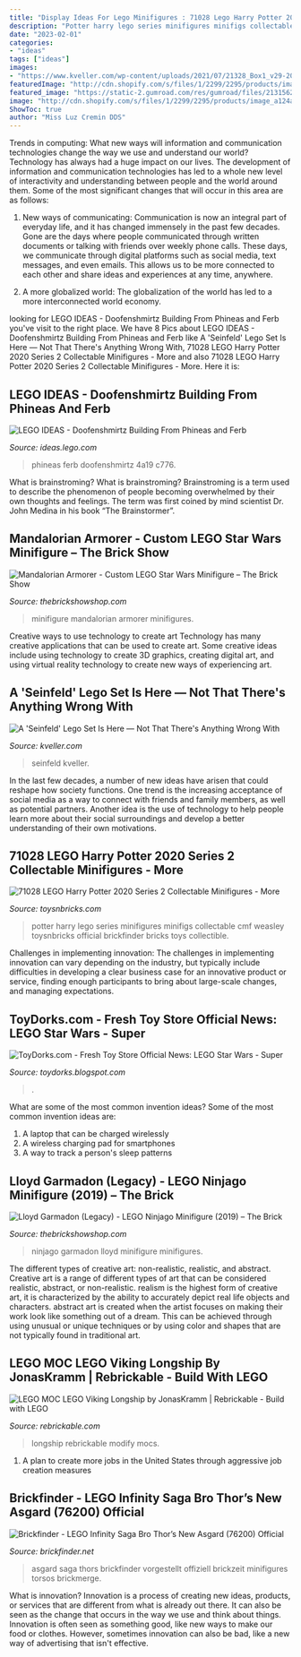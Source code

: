 ```yaml
---
title: "Display Ideas For Lego Minifigures : 71028 Lego Harry Potter 2020 Series 2 Collectable Minifigures"
description: "Potter harry lego series minifigures minifigs collectable cmf weasley toysnbricks official brickfinder bricks toys collectible"
date: "2023-02-01"
categories:
- "ideas"
tags: ["ideas"]
images:
- "https://www.kveller.com/wp-content/uploads/2021/07/21328_Box1_v29-2048x1670.jpg"
featuredImage: "http://cdn.shopify.com/s/files/1/2299/2295/products/image_73be7f67-2309-4556-a65b-ec6f7e37e714_1200x1200.jpg?v=1608318509"
featured_image: "https://static-2.gumroad.com/res/gumroad/files/213156294281/cf94ae3c86184d318c007ee1ec400889/original/Langboot_Anleitung_preview03.jpg"
image: "http://cdn.shopify.com/s/files/1/2299/2295/products/image_a124a6aa-acf6-4cec-a705-279e41c92fde_1200x1200.jpg?v=1609367062"
ShowToc: true
author: "Miss Luz Cremin DDS"
---
```



Trends in computing: What new ways will information and communication technologies change the way we use and understand our world?
Technology has always had a huge impact on our lives. The development of information and communication technologies has led to a whole new level of interactivity and understanding between people and the world around them. Some of the most significant changes that will occur in this area are as follows:
1) New ways of communicating: Communication is now an integral part of everyday life, and it has changed immensely in the past few decades. Gone are the days where people communicated through written documents or talking with friends over weekly phone calls. These days, we communicate through digital platforms such as social media, text messages, and even emails. This allows us to be more connected to each other and share ideas and experiences at any time, anywhere.

2) A more globalized world: The globalization of the world has led to a more interconnected world economy.

	

		
looking for LEGO IDEAS - Doofenshmirtz Building From Phineas and Ferb you've visit to the right place. We have 8 Pics about LEGO IDEAS - Doofenshmirtz Building From Phineas and Ferb like A &#039;Seinfeld&#039; Lego Set Is Here — Not That There&#039;s Anything Wrong With, 71028 LEGO Harry Potter 2020 Series 2 Collectable Minifigures - More and also 71028 LEGO Harry Potter 2020 Series 2 Collectable Minifigures - More. Here it is:
		
    
## LEGO IDEAS - Doofenshmirtz Building From Phineas And Ferb

<img loading=lazy src="https://ideascdn.lego.com/media/generate/entity/lego_ci/project/7700b1c6-c776-4a19-9a5e-5d67ce6d8fd3/1/resize:1600:900" onerror="this.onerror=null;this.src='https://tse3.mm.bing.net/th?id=OIP.9s23sy7MlHxR-pfo2wyYpQHaFj&amp;pid=15.1';" alt="LEGO IDEAS - Doofenshmirtz Building From Phineas and Ferb">

_Source: ideas.lego.com_

>phineas ferb doofenshmirtz 4a19 c776. 

	

What is brainstroming?
What is brainstroming? Brainstroming is a term used to describe the phenomenon of people becoming overwhelmed by their own thoughts and feelings. The term was first coined by mind scientist Dr. John Medina in his book “The Brainstormer”.

    
## Mandalorian Armorer - Custom LEGO Star Wars Minifigure – The Brick Show

<img loading=lazy src="http://cdn.shopify.com/s/files/1/2299/2295/products/image_73be7f67-2309-4556-a65b-ec6f7e37e714_1200x1200.jpg?v=1608318509" onerror="this.onerror=null;this.src='https://tse2.mm.bing.net/th?id=OIP.35FzT0-Aos-JrtA2GQjvjgHaHa&amp;pid=15.1';" alt="Mandalorian Armorer - Custom LEGO Star Wars Minifigure – The Brick Show">

_Source: thebrickshowshop.com_

>minifigure mandalorian armorer minifigures. 

	

Creative ways to use technology to create art
Technology has many creative applications that can be used to create art. Some creative ideas include using technology to create 3D graphics, creating digital art, and using virtual reality technology to create new ways of experiencing art.

    
## A &#039;Seinfeld&#039; Lego Set Is Here — Not That There&#039;s Anything Wrong With

<img loading=lazy src="https://www.kveller.com/wp-content/uploads/2021/07/21328_Box1_v29-2048x1670.jpg" onerror="this.onerror=null;this.src='https://tse4.mm.bing.net/th?id=OIP.kc-ATe-wj6mdnd-ps5wgqwHaGC&amp;pid=15.1';" alt="A &#039;Seinfeld&#039; Lego Set Is Here — Not That There&#039;s Anything Wrong With">

_Source: kveller.com_

>seinfeld kveller. 

	

In the last few decades, a number of new ideas have arisen that could reshape how society functions. One trend is the increasing acceptance of social media as a way to connect with friends and family members, as well as potential partners. Another idea is the use of technology to help people learn more about their social surroundings and develop a better understanding of their own motivations.

    
## 71028 LEGO Harry Potter 2020 Series 2 Collectable Minifigures - More

<img loading=lazy src="https://toysnbricks.com/wp-content/uploads/2020/08/2020-LEGO-Harry-Potter-Series-2-Collectable-Minifigures-71028-3.jpg" onerror="this.onerror=null;this.src='https://tse1.mm.bing.net/th?id=OIP.6jv9tB5ToFbNylDGMKihMgHaHa&amp;pid=15.1';" alt="71028 LEGO Harry Potter 2020 Series 2 Collectable Minifigures - More">

_Source: toysnbricks.com_

>potter harry lego series minifigures minifigs collectable cmf weasley toysnbricks official brickfinder bricks toys collectible. 

	

Challenges in implementing innovation:
The challenges in implementing innovation can vary depending on the industry, but typically include difficulties in developing a clear business case for an innovative product or service, finding enough participants to bring about large-scale changes, and managing expectations.

    
## ToyDorks.com - Fresh Toy Store Official News: LEGO Star Wars - Super

<img loading=lazy src="http://3.bp.blogspot.com/-X09UkJaS-_E/TrHZeNtombI/AAAAAAAAAOM/ORAKEtDUeQE/w1200-h630-p-k-no-nu/blog.jpg" onerror="this.onerror=null;this.src='https://tse1.mm.bing.net/th?id=OIP.fV_w6t2eW8LDCAbjFXMAKwEsDj&amp;pid=15.1';" alt="ToyDorks.com - Fresh Toy Store Official News: LEGO Star Wars - Super">

_Source: toydorks.blogspot.com_

>. 

	

What are some of the most common invention ideas?
Some of the most common invention ideas are: 
1. A laptop that can be charged wirelessly
2. A wireless charging pad for smartphones
3. A way to track a person's sleep patterns

    
## Lloyd Garmadon (Legacy) - LEGO Ninjago Minifigure (2019) – The Brick

<img loading=lazy src="http://cdn.shopify.com/s/files/1/2299/2295/products/image_a124a6aa-acf6-4cec-a705-279e41c92fde_1200x1200.jpg?v=1609367062" onerror="this.onerror=null;this.src='https://tse4.mm.bing.net/th?id=OIP.lmZAHJxhtC0Eftsa3CmiVwHaHa&amp;pid=15.1';" alt="Lloyd Garmadon (Legacy) - LEGO Ninjago Minifigure (2019) – The Brick">

_Source: thebrickshowshop.com_

>ninjago garmadon lloyd minifigure minifigures. 

	

The different types of creative art: non-realistic, realistic, and abstract.
Creative art is a range of different types of art that can be considered realistic, abstract, or non-realistic. realism is the highest form of creative art, it is characterized by the ability to accurately depict real life objects and characters. abstract art is created when the artist focuses on making their work look like something out of a dream. This can be achieved through using unusual or unique techniques or by using color and shapes that are not typically found in traditional art.

    
## LEGO MOC LEGO Viking Longship By JonasKramm | Rebrickable - Build With LEGO

<img loading=lazy src="https://static-2.gumroad.com/res/gumroad/files/213156294281/cf94ae3c86184d318c007ee1ec400889/original/Langboot_Anleitung_preview03.jpg" onerror="this.onerror=null;this.src='https://tse2.mm.bing.net/th?id=OIP.J2jaQQAHFPmzYP4NhMwiDwHaEK&amp;pid=15.1';" alt="LEGO MOC LEGO Viking Longship by JonasKramm | Rebrickable - Build with LEGO">

_Source: rebrickable.com_

>longship rebrickable modify mocs. 

	

1. A plan to create more jobs in the United States through aggressive job creation measures 

    
## Brickfinder - LEGO Infinity Saga Bro Thor’s New Asgard (76200) Official

<img loading=lazy src="https://www.brickfinder.net/wp-content/uploads/2021/07/LEGO-Infinity-Saga-Bro-Thors-New-Asgard-76200-07.jpg" onerror="this.onerror=null;this.src='https://tse1.mm.bing.net/th?id=OIP.WTB5vVP9LDITbdl1MImAIwHaFj&amp;pid=15.1';" alt="Brickfinder - LEGO Infinity Saga Bro Thor’s New Asgard (76200) Official">

_Source: brickfinder.net_

>asgard saga thors brickfinder vorgestellt offiziell brickzeit minifigures torsos brickmerge. 

	

What is innovation?
Innovation is a process of creating new ideas, products, or services that are different from what is already out there. It can also be seen as the change that occurs in the way we use and think about things. Innovation is often seen as something good, like new ways to make our food or clothes. However, sometimes innovation can also be bad, like a new way of advertising that isn't effective.

